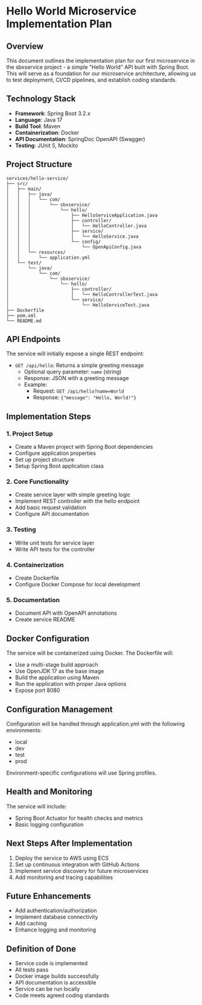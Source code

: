 # Hello World Microservice Implementation Plan

## Overview
This document outlines the implementation plan for our first microservice in the sbxservice project - a simple "Hello World" API built with Spring Boot. This will serve as a foundation for our microservice architecture, allowing us to test deployment, CI/CD pipelines, and establish coding standards.

## Technology Stack
- **Framework**: Spring Boot 3.2.x
- **Language**: Java 17
- **Build Tool**: Maven
- **Containerization**: Docker
- **API Documentation**: SpringDoc OpenAPI (Swagger)
- **Testing**: JUnit 5, Mockito

## Project Structure
```
services/hello-service/
├── src/
│   ├── main/
│   │   ├── java/
│   │   │   └── com/
│   │   │       └── sbxservice/
│   │   │           └── hello/
│   │   │               ├── HelloServiceApplication.java
│   │   │               ├── controller/
│   │   │               │   └── HelloController.java
│   │   │               ├── service/
│   │   │               │   └── HelloService.java
│   │   │               └── config/
│   │   │                   └── OpenApiConfig.java
│   │   └── resources/
│   │       └── application.yml
│   └── test/
│       └── java/
│           └── com/
│               └── sbxservice/
│                   └── hello/
│                       ├── controller/
│                       │   └── HelloControllerTest.java
│                       └── service/
│                           └── HelloServiceTest.java
├── Dockerfile
├── pom.xml
└── README.md
```

## API Endpoints
The service will initially expose a single REST endpoint:

- `GET /api/hello`: Returns a simple greeting message
  - Optional query parameter: `name` (string)
  - Response: JSON with a greeting message
  - Example: 
    - Request: `GET /api/hello?name=World`
    - Response: `{"message": "Hello, World!"}`

## Implementation Steps

### 1. Project Setup
- Create a Maven project with Spring Boot dependencies
- Configure application properties
- Set up project structure
- Setup Spring Boot application class

### 2. Core Functionality
- Create service layer with simple greeting logic
- Implement REST controller with the hello endpoint
- Add basic request validation
- Configure API documentation

### 3. Testing
- Write unit tests for service layer
- Write API tests for the controller

### 4. Containerization
- Create Dockerfile
- Configure Docker Compose for local development

### 5. Documentation
- Document API with OpenAPI annotations
- Create service README

## Docker Configuration
The service will be containerized using Docker. The Dockerfile will:
- Use a multi-stage build approach
- Use OpenJDK 17 as the base image
- Build the application using Maven
- Run the application with proper Java options
- Expose port 8080

## Configuration Management
Configuration will be handled through application.yml with the following environments:
- local
- dev
- test
- prod

Environment-specific configurations will use Spring profiles.

## Health and Monitoring
The service will include:
- Spring Boot Actuator for health checks and metrics
- Basic logging configuration

## Next Steps After Implementation
1. Deploy the service to AWS using ECS
2. Set up continuous integration with GitHub Actions
3. Implement service discovery for future microservices
4. Add monitoring and tracing capabilities

## Future Enhancements
- Add authentication/authorization
- Implement database connectivity
- Add caching
- Enhance logging and monitoring

## Definition of Done
- Service code is implemented
- All tests pass
- Docker image builds successfully
- API documentation is accessible
- Service can be run locally
- Code meets agreed coding standards 